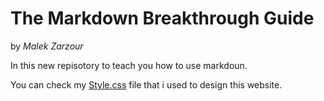 
# The Markdown Breakthrough Guide

by _Malek Zarzour_


In this new repisotory to teach you how to use markdoun.

You can check my <a href="Style.css">Style.css</a> file that i used to design this website. 
